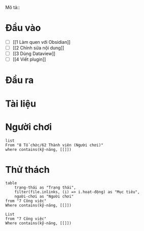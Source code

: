 Mô tả::
# Đầu vào
- [ ] [[1 Làm quen với Obsidian]]
- [ ] [[2 Chỉnh sửa nội dung]]
- [ ] [[3 Dùng Dataview]]
- [ ] [[4 Viết plugin]]
# Đầu ra
# Tài liệu

# Người chơi
```dataview
list
From "8 Tổ chức/62 Thành viên (Người chơi)" 
where contains(kỹ-năng, [[]])
```

# Thử thách
```dataview
table 
	trạng-thái as "Trạng thái", 
	filter(file.inlinks, (i) => i.hoạt-động) as "Mục tiêu",
	người-chơi as "Người chơi"
from "7 Công việc"
Where contains(kỹ-năng, [[]])
```
```dataview 
List
from "7 Công việc"
Where contains(kỹ-năng, [[]])
```